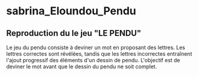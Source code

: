 # sabrina_Eloundou_Pendu
Reproduction du le jeu "LE PENDU"
----
Le jeu du pendu consiste à deviner un mot en proposant des lettres. Les lettres correctes sont révélées, tandis que les lettres incorrectes entraînent l'ajout progressif des éléments d'un dessin de pendu. L'objectif est de deviner le mot avant que le dessin du pendu ne soit complet.
